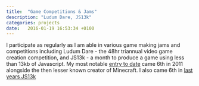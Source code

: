 ```yaml
---
title:  "Game Competitions & Jams"
description: "Ludum Dare, JS13k"
categories: projects
date:   2016-01-19 16:53:34 +0100
---
```


I participate as regularly as I am able in various game making jams and competitions including Ludum Dare - the 48hr triannual video game creation competition, and JS13k - a month to produce a game using less than 13kb of Javascript. My most notable [entry to date](http://ludumdare.com/compo/ludum-dare-22/?action=preview&uid=6677) came 6th in 2011 alongside the then lesser known creator of Minecraft. I also came 6th in [last years JS13k](http://js13kgames.com/entries/dungeon-advisor)
